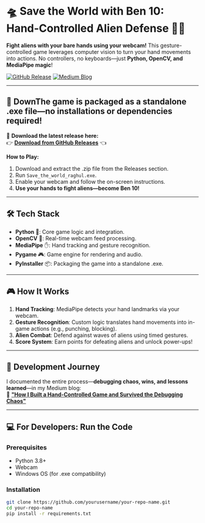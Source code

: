 # 🛸 Save the World with Ben 10: Hand-Controlled Alien Defense 🦸‍♂️

**Fight aliens with your bare hands using your webcam!** This gesture-controlled game leverages computer vision to turn your hand movements into actions. No controllers, no keyboards—just **Python, OpenCV, and MediaPipe magic**!

[![GitHub Release](https://img.shields.io/github/v/release/Raghulskr12/Save_the_world_with_ben?include_prereleases&style=for-the-badge)](https://github.com/Raghulskr12/Save_the_world_with_ben/releases)
[![Medium Blog](https://img.shields.io/badge/Read-Blog-FF6F00?style=for-the-badge&logo=medium)](https://medium.com/@kalairaghul70/how-i-built-a-hand-controlled-game-and-survived-the-debugging-chaos-2bff299373e3)

---

## 🚀 DownThe game is packaged as a **standalone .exe file**—no installations or dependencies required!  
🔗 **Download the latest release here:**  
👉 [**Download from GitHub Releases**](https://github.com/Raghulskr12/Save_the_world_with_ben/releases/download/v1.0.0/Save_the_world.zip) 👈

**How to Play:**
1. Download and extract the .zip file from the Releases section.
2. Run `Save_the_world_raghul.exe`.
3. Enable your webcam and follow the on-screen instructions.
4. **Use your hands to fight aliens—become Ben 10!**

---

## 🛠️ Tech Stack

- **Python** 🐍: Core game logic and integration.
- **OpenCV** 👀: Real-time webcam feed processing.
- **MediaPipe** ✋: Hand tracking and gesture recognition.
- **Pygame** 🎮: Game engine for rendering and audio.
- **PyInstaller** 📦: Packaging the game into a standalone .exe.

---

## 🎮 How It Works

1. **Hand Tracking**: MediaPipe detects your hand landmarks via your webcam.
2. **Gesture Recognition**: Custom logic translates hand movements into in-game actions (e.g., punching, blocking).
3. **Alien Combat**: Defend against waves of aliens using timed gestures.
4. **Score System**: Earn points for defeating aliens and unlock power-ups!

---

## 📖 Development Journey

I documented the entire process—**debugging chaos, wins, and lessons learned**—in my Medium blog:  
🔗 [**"How I Built a Hand-Controlled Game and Survived the Debugging Chaos"**](https://medium.com/@kalairaghul70/how-i-built-a-hand-controlled-game-and-survived-the-debugging-chaos-2bff299373e3)

---

## 💻 For Developers: Run the Code

### Prerequisites
- Python 3.8+
- Webcam
- Windows OS (for .exe compatibility)

### Installation
```bash
git clone https://github.com/yourusername/your-repo-name.git
cd your-repo-name
pip install -r requirements.txt
